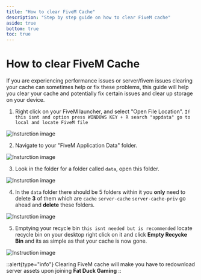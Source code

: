 ```yaml
---
title: "How to clear FiveM Cache"
description: "Step by step guide on how to clear FiveM cache"
aside: true
bottom: true
toc: true
---
```


# How to clear FiveM Cache

If you are experiencing performance issues or server/fivem issues clearing your cache can sometimes help or fix these problems, this guide will help you clear your cache and potentially fix certain issues and clear up storage on your device.

1. Right click on your FiveM launcher, and select "Open File Location". `If this isnt and option press WINDOWS KEY + R search "appdata" go to local and locate FiveM file`

![Insturction image](https://i.imgur.com/SQv5pqe.png)

2. Navigate to your "FiveM Application Data" folder.

![Insturction image](https://i.imgur.com/2po5oR6.png)

3. Look in the folder for a folder called `data`, open this folder.

![Insturction image](https://i.imgur.com/TQQJ2ug.png)

4. In the `data` folder there should be 5 folders within it you **only** need to delete **3** of them which are `cache` `server-cache` `server-cache-priv` go ahead and **delete** these folders.

![Insturction image](https://i.imgur.com/zvHdZRh.png)

5. Emptying your recycle bin `this isnt needed but is recommended` locate recycle bin on your desktop right click on it and click **Empty Recycke Bin** and its as simple as that your cache is now gone.

![Instruction image](https://i.imgur.com/8Pu2NfX.png)

::alert{type="info"} 
Clearing FiveM cache will make you have to redownload server assets upon joining **Fat Duck Gaming**
::
